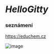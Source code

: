 # *HelloGitty*
### seznámení
https://educhem.cz

![image](https://user-images.githubusercontent.com/122267954/223078183-3433e1b9-29b9-449e-9b02-d2f23def0b88.png)
